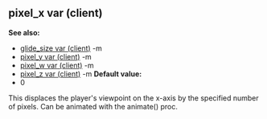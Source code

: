 ## pixel_x var (client)
**See also:**
*   [glide_size var (client)](/ref/client/var/glide_size.md) -m
*   [pixel_y var (client)](/ref/client/var/pixel_y.md) -m
*   [pixel_w var (client)](/ref/client/var/pixel_w.md) -m
*   [pixel_z var (client)](/ref/client/var/pixel_z.md) -m<!-- -->
**Default value:**
*   0


This displaces the player\'s viewpoint on the x-axis by the
specified number of pixels. Can be animated with the animate() proc.